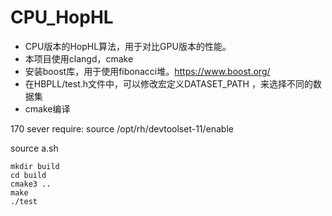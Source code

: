 # CPU_HopHL
- CPU版本的HopHL算法，用于对比GPU版本的性能。
- 本项目使用clangd，cmake
- 安装boost库，用于使用fibonacci堆。https://www.boost.org/
- 在HBPLL/test.h文件中，可以修改宏定义DATASET_PATH ，来选择不同的数据集
- cmake编译

170 sever require: source /opt/rh/devtoolset-11/enable

source a.sh


```shell
mkdir build
cd build
cmake3 ..
make
./test
```